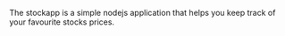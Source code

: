 The stockapp is a simple nodejs application that helps you keep track of 
your favourite stocks prices.

